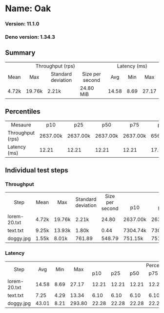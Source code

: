 # Name: Oak 
  
  ### Version: 11.1.0
  ### Deno version: 1.34.3

## Summary
<table>
<tr>
    <td align="center" colspan="4">Throughput (rps)</td>
    <td align="center" colspan="3">Latency (ms)</td>
</tr>
<tr>
    <td align="center">Mean</td>
    <td align="center">Max</td>
    <td align="center">Standard deviation</td>
    <td align="center">Size per second</td>
    <td align="center">Avg</td>
    <td align="center">Min</td>
    <td align="center">Max</td>
</tr>
<tr>
    <td>4.72k</td>
    <td>19.76k</td>
    <td>2.21k</td>
    <td>24.80 MiB</td>
    <td>14.58</td>
    <td>8.69</td>
    <td>27.17</td>
</tr>
</table>

## Percentiles

<table>
<tr>
  <td align="center">Mesaure</td>
  <td align="center">p10</td>
  <td align="center">p25</td>
  <td align="center">p50</td>
  <td align="center">p75</td>
  <td align="center">p90</td>
  <td align="center">p95</td>
  <td align="center">p99</td>
</tr>
<tr>
  <td>Throughput (rps)</td>
  <td>2637.00k</td>
  <td>2637.00k</td>
  <td>2637.00k</td>
  <td>2637.00k</td>
  <td>6564.76k</td>
  <td>7429.02k</td>
  <td>15623.42k</td>
</tr>
<tr>
  <td>Latency (ms)</td>
  <td>12.21</td>
  <td>12.21</td>
  <td>12.21</td>
  <td>12.21</td>
  <td>17.09</td>
  <td>17.88</td>
  <td>21.82</td>
</tr>
</table>

## Individual test steps

### Throughput

<table>
<tr>
  <td align="center" rowspan="2">Step</td>
  <td align="center" rowspan="2">Mean</td>
  <td align="center" rowspan="2">Max</td>
  <td align="center" rowspan="2">Standard deviation</td>
  <td align="center" rowspan="2">Size per second</td>
  <td align="center" colspan="7">Percentiles</td>
</tr>
<tr>
  <!-- still Step -->
  <!-- still Mean -->
  <!-- still Max -->
  <!-- still Standard deviation -->
  <!-- still Size per second -->
  <td align="center">p10</td>
  <td align="center">p25</td>
  <td align="center">p50</td>
  <td align="center">p75</td>
  <td align="center">p90</td>
  <td align="center">p95</td>
  <td align="center">p99</td>
</tr>
<tr>
  <td>lorem-20.txt</td>
  <td>4.72k</td>
  <td>19.76k</td>
  <td>2.21k</td>
  <td>24.80</td>
  <td>2637.00k</td>
  <td>2637.00k</td>
  <td>2637.00k</td>
  <td>2637.00k</td>
  <td>6564.76k</td>
  <td>7429.02k</td>
  <td>15623.42k</td>
</tr><tr>
  <td>text.txt</td>
  <td>9.25k</td>
  <td>13.93k</td>
  <td>1.80k</td>
  <td>0.44</td>
  <td>7304.74k</td>
  <td>7304.74k</td>
  <td>7304.74k</td>
  <td>7304.74k</td>
  <td>11608.10k</td>
  <td>12424.51k</td>
  <td>13731.20k</td>
</tr><tr>
  <td>doggy.jpg</td>
  <td>1.55k</td>
  <td>8.01k</td>
  <td>761.89</td>
  <td>548.79</td>
  <td>751.15k</td>
  <td>751.15k</td>
  <td>751.15k</td>
  <td>751.15k</td>
  <td>2427.29k</td>
  <td>2803.17k</td>
  <td>4105.10k</td>
</tr></table>

### Latency

<table>
<tr>
  <td align="center" rowspan="2">Step</td>
  <td align="center" rowspan="2">Avg</td>
  <td align="center" rowspan="2">Min</td>
  <td align="center" rowspan="2">Max</td>
  <td align="center" colspan="7">Percentiles</td>
</tr>
<tr>
  <!-- still Avg -->
  <!-- still Min -->
  <!-- still Max -->
  <td>p10</td>
  <td>p25</td>
  <td>p50</td>
  <td>p75</td>
  <td>p90</td>
  <td>p95</td>
  <td>p99</td>
</tr>
<tr>
  <td>lorem-20.txt</td>
  <td>14.58</td>
  <td>8.69</td>
  <td>27.17</td>
  <td>12.21</td>
  <td>12.21</td>
  <td>12.21</td>
  <td>12.21</td>
  <td>17.09</td>
  <td>17.88</td>
  <td>21.82</td>
</tr><tr>
  <td>text.txt</td>
  <td>7.25</td>
  <td>4.29</td>
  <td>13.34</td>
  <td>6.10</td>
  <td>6.10</td>
  <td>6.10</td>
  <td>6.10</td>
  <td>8.35</td>
  <td>9.04</td>
  <td>11.38</td>
</tr><tr>
  <td>doggy.jpg</td>
  <td>43.01</td>
  <td>8.21</td>
  <td>293.80</td>
  <td>22.28</td>
  <td>22.28</td>
  <td>22.28</td>
  <td>22.28</td>
  <td>84.86</td>
  <td>119.74</td>
  <td>180.76</td>
</tr></table>